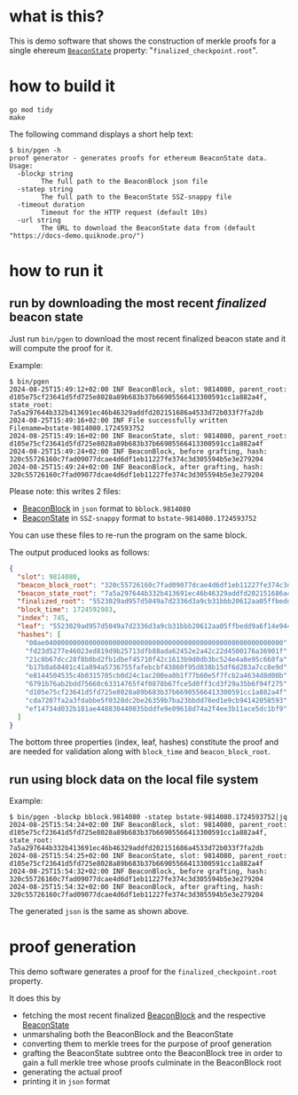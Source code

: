 # what is this?

This is demo software that shows the construction of merkle proofs for a single ehereum [`BeaconState`](https://github.com/ethereum/consensus-specs/blob/dev/specs/phase0/beacon-chain.md#beaconstate) property: "`finalized_checkpoint.root`".

# how to build it

```
go mod tidy
make
```

The following command displays a short help text:
```
$ bin/pgen -h
proof generator - generates proofs for ethereum BeaconState data.
Usage:
  -blockp string
    	The full path to the BeaconBlock json file
  -statep string
    	The full path to the BeaconState SSZ-snappy file
  -timeout duration
    	Timeout for the HTTP request (default 10s)
  -url string
    	The URL to download the BeaconState data from (default "https://docs-demo.quiknode.pro/")
```

# how to run it

## run by downloading the most recent _finalized_ beacon state

Just run `bin/pgen` to download the most recent finalized beacon state and it will compute the proof for it.


Example:
```
$ bin/pgen
2024-08-25T15:49:12+02:00 INF BeaconBlock, slot: 9814080, parent_root: d105e75cf23641d5fd725e8028a89b683b37b66905566413300591cc1a882a4f, state_root: 7a5a297644b332b413691ec46b46329addfd202151686a4533d72b033f7fa2db
2024-08-25T15:49:16+02:00 INF File successfully written Filename=bstate-9814080.1724593752
2024-08-25T15:49:16+02:00 INF BeaconState, slot: 9814080, parent_root: d105e75cf23641d5fd725e8028a89b683b37b66905566413300591cc1a882a4f
2024-08-25T15:49:24+02:00 INF BeaconBlock, before grafting, hash: 320c55726160c7fad09077dcae4d6df1eb11227fe374c3d305594b5e3e279204
2024-08-25T15:49:24+02:00 INF BeaconBlock, after grafting, hash: 320c55726160c7fad09077dcae4d6df1eb11227fe374c3d305594b5e3e279204
```

Please note: this writes 2 files:
- [BeaconBlock](https://github.com/ethereum/consensus-specs/blob/dev/specs/phase0/beacon-chain.md#beaconblock) in `json` format to `bblock.9814080`
- [BeaconState](https://github.com/ethereum/consensus-specs/blob/dev/specs/phase0/beacon-chain.md#beaconstate) in `SSZ-snappy` format to `bstate-9814080.1724593752`

You can use these files to re-run the program on the same block.

The output produced looks as follows:
```json
{
  "slot": 9814080,
  "beacon_block_root": "320c55726160c7fad09077dcae4d6df1eb11227fe374c3d305594b5e3e279204",
  "beacon_state_root": "7a5a297644b332b413691ec46b46329addfd202151686a4533d72b033f7fa2db",
  "finalized_root": "5523029ad957d5049a7d2336d3a9cb31bbb20612aa05ffbedd9a6f14e944046f",
  "block_time": 1724592983,
  "index": 745,
  "leaf": "5523029ad957d5049a7d2336d3a9cb31bbb20612aa05ffbedd9a6f14e944046f",
  "hashes": [
    "00ae040000000000000000000000000000000000000000000000000000000000",
    "fd23d5277e46023ed819d9b25713dfb88ada62452e2a42c22d4500176a36901f",
    "21c0b67dcc28f8b0bd2fb1dbef45710f42c1613b9d0db3bc524e4a8e95c660fa",
    "b17b8a68401c41a894a5736755fafebcbf43860f95d838b15df6d283a7cc8e9d",
    "e8144504535c4b0315705cb0d24c1ac200ea0b1f77b60e5f7fcb2a4634d8d00b",
    "6791b76ab2bdd75660c63314765f4f0878b67fce5d0ff3cd3f29a35b6f94f275",
    "d105e75cf23641d5fd725e8028a89b683b37b66905566413300591cc1a882a4f",
    "cda7207fa2a3fdabbe5f0328dc2be26359b7ba23bbdd76ed1e9cb94142058593",
    "ef14734d032b181ae448830440035bddfe9e09618d74a2f4ee3b11ace5dc1bf9"
  ]
}
```

The bottom three properties (index, leaf, hashes) constitute the proof and are needed for validation along with `block_time` and `beacon_block_root`.

## run using block data on the local file system

Example:
```
$ bin/pgen -blockp bblock.9814080 -statep bstate-9814080.1724593752|jq
2024-08-25T15:54:24+02:00 INF BeaconBlock, slot: 9814080, parent_root: d105e75cf23641d5fd725e8028a89b683b37b66905566413300591cc1a882a4f, state_root: 7a5a297644b332b413691ec46b46329addfd202151686a4533d72b033f7fa2db
2024-08-25T15:54:25+02:00 INF BeaconState, slot: 9814080, parent_root: d105e75cf23641d5fd725e8028a89b683b37b66905566413300591cc1a882a4f
2024-08-25T15:54:32+02:00 INF BeaconBlock, before grafting, hash: 320c55726160c7fad09077dcae4d6df1eb11227fe374c3d305594b5e3e279204
2024-08-25T15:54:32+02:00 INF BeaconBlock, after grafting, hash: 320c55726160c7fad09077dcae4d6df1eb11227fe374c3d305594b5e3e279204
```

The generated `json` is the same as shown above.

# proof generation

This demo software generates a proof for the `finalized_checkpoint.root` property.

It does this by
- fetching the most recent finalized [BeaconBlock](https://github.com/ethereum/consensus-specs/blob/dev/specs/phase0/beacon-chain.md#beaconblock) and the respective [BeaconState](https://github.com/ethereum/consensus-specs/blob/dev/specs/phase0/beacon-chain.md#beaconstate)
- unmarshaling both the BeaconBlock and the BeaconState
- converting them to merkle trees for the purpose of proof generation
- grafting the BeaconState subtree onto the BeaconBlock tree in order to gain a full merkle tree whose proofs culminate in the BeaconBlock root
- generating the actual proof
- printing it in `json` format
